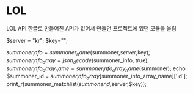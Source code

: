 # LOL
LOL API 
한글로 만들어진 API가 없어서 만들던 프로젝트에 있던 모듈을 올림

$server = "kr";
$key="";

$summoner_info=summoner_name($summoner,$server,$key);
$summoner_info_array = json_decode($summoner_info, true);
$summoner_info_array_name = summoner_info_array_name($summoner);
echo $summoner_id = $summoner_info_array[$summoner_info_array_name]['id']; 
print_r(summoner_matchlist($summoner_id,$server,$key));
